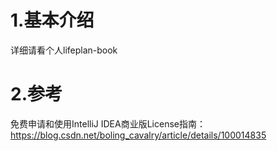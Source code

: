 # 1.基本介绍

详细请看个人lifeplan-book

# 2.参考

免费申请和使用IntelliJ IDEA商业版License指南：https://blog.csdn.net/boling_cavalry/article/details/100014835



